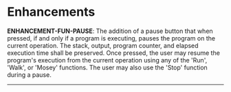 # Enhancements
    
   **ENHANCEMENT-FUN-PAUSE**: The addition of a pause button that when pressed, if and only if a program is executing, pauses the program on the current operation. The stack, output, program counter, and elapsed execution time shall be preserved. Once pressed, the user may resume the program's execution from the current operation using any of the 'Run', 'Walk', or 'Mosey' functions. The user may also use the 'Stop' function during a pause. 
    
---
